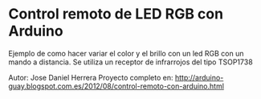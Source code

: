 Control remoto de LED RGB con Arduino 
=======================================

  Ejemplo de como hacer variar el color y el brillo con un led RGB con un mando a distancia.
  Se utiliza un receptor de infrarrojos del tipo TSOP1738 

  Autor: Jose Daniel Herrera
  Proyecto completo en: http://arduino-guay.blogspot.com.es/2012/08/control-remoto-con-arduino.html
  